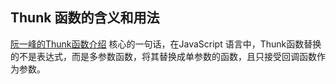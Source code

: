 ## Thunk 函数的含义和用法

[阮一峰的Thunk函数介绍](http://www.ruanyifeng.com/blog/2015/05/thunk.html)
核心的一句话，在JavaScript 语言中，Thunk函数替换的不是表达式，而是多参数函数，将其替换成单参数的函数，且只接受回调函数作为参数。

